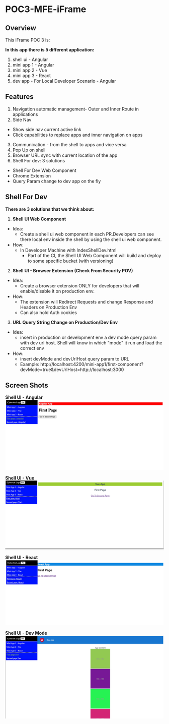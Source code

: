 # POC3-MFE-iFrame

## Overview

This iFrame POC 3 is:

<b>In this app there is 5 different application:</b>

1. shell ui - Angular
2. mini app 1 - Angular
3. mini app 2 - Vue
4. mini app 3 - React
5. dev app - For Local Developer Scenario - Angular

## Features

1. Navigation automatic management- Outer and Inner Route in applications
2. Side Nav

- Show side nav current active link
- Click capabilities to replace apps and inner navigation on apps

3. Communication - from the shell to apps and vice versa
4. Pop Up on shell
5. Browser URL sync with current location of the app
6. Shell For dev: 3 solutions

- Shell For Dev Web Component
- Chrome Extension
- Query Param change to dev app on the fly

## Shell For Dev

<b>There are 3 solutions that we think about:</b>

1. <b>Shell UI Web Component</b>

- Idea:
  - Create a shell ui web component in each PR.Developers can see there local env inside the shell by using the shell ui web component.
- How:
  - In Developer Machine with IndexShellDev.html
    - Part of the CI, the Shell UI Web Component will build and deploy to some specific bucket (with versioning)

2. <b>Shell UI - Browser Extension (Check From Security POV)</b>

- Idea:
  - Create a browser extension ONLY for developers that will enable/disable it on production env.
- How:
  - The extension will Redirect Requests and change Response and Headers on Production Env
  - Can also hold Auth cookies

3. <b>URL Query String Change on Production/Dev Env</b>

- Idea:
  - insert in production or development env a dev mode query param with dev url host. Shell will know in which "mode" it run and load the correct env
- How:
  - insert devMode and devUrlHost query param to URL
  - Example: http://localhost:4200/mini-app1/first-component?devMode=true&devUrlHost=http://localhost:3000

## Screen Shots

<b>Shell UI - Angular</b>
![Angular](./assets/ShellUi-angular.jpg)

<b>Shell UI - Vue</b>
![Vue](./assets/ShellUi-vue.jpg)

<b>Shell UI - React</b>
![React](./assets/ShellUi-react.jpg)

<b>Shell UI - Dev Mode</b>
![Dev Mode](./assets/ShellUi-dev-mode.jpg)
